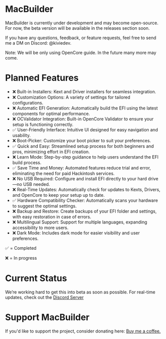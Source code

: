 # MacBuilder
MacBuilder is currently under development and may become open-source. For now, the beta version will be available in the releases section soon.

If you have any questions, feedback, or feature requests, feel free to send me a DM on Discord: @kiviedev.

Note: We will be only using OpenCore guide. In the future many more may come.

# Planned Features
- ❌ Built-in Installers: Kext and Driver installers for seamless integration.
- ❌ Customization Options: A variety of settings for tailored configurations.
- ❌ Automatic EFI Generation: Automatically build the EFI using the latest components for optimal performance.
- ❌ OCValidator Integration: Built-in OpenCore Validator to ensure your setup is functioning correctly.
- ✅ User-Friendly Interface: Intuitive UI designed for easy navigation and usability.
- ❌ Boot-Picker: Customize your boot picker to suit your preferences.
- ✅ Quick and Easy: Streamlined setup process for both beginners and pros, minimizing effort in EFI creation.
- ❌ Learn Mode: Step-by-step guidance to help users understand the EFI build process.
- ✅ Save Time and Money: Automated features reduce trial and error, eliminating the need for paid Hackintosh services.
- ❌ No USB Required: Configure and install EFI directly to your hard drive—no USB needed.
- ❌ Real-Time Updates: Automatically check for updates to Kexts, Drivers, and OpenCore to keep your setup up to date.
- ✅ Hardware Compatibility Checker: Automatically scans your hardware to suggest the optimal settings.
- ❌ Backup and Restore: Create backups of your EFI folder and settings, with easy restoration in case of errors.
- ❌ Multilingual Support: Support for multiple languages, expanding accessibility to more users.
- ❌ Dark Mode: Includes dark mode for easier visibility and user preferences.
  
✅ = Completed
  
❌ = In progress

# Current Status
We’re working hard to get this into beta as soon as possible. For real-time updates, check out the [Discord Server](https://discord.gg/7FhHhjm9uu)

# Support MacBuilder
If you'd like to support the project, consider donating here: [Buy me a coffee.](https://buymeacoffee.com/kiviedev)
